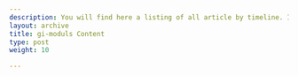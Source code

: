 ```yaml
---
description: You will find here a listing of all article by timeline. It provides the same as the menu item CONTENT from the upper navigation bar.
layout: archive
title: gi-moduls Content
type: post
weight: 10

---
```

